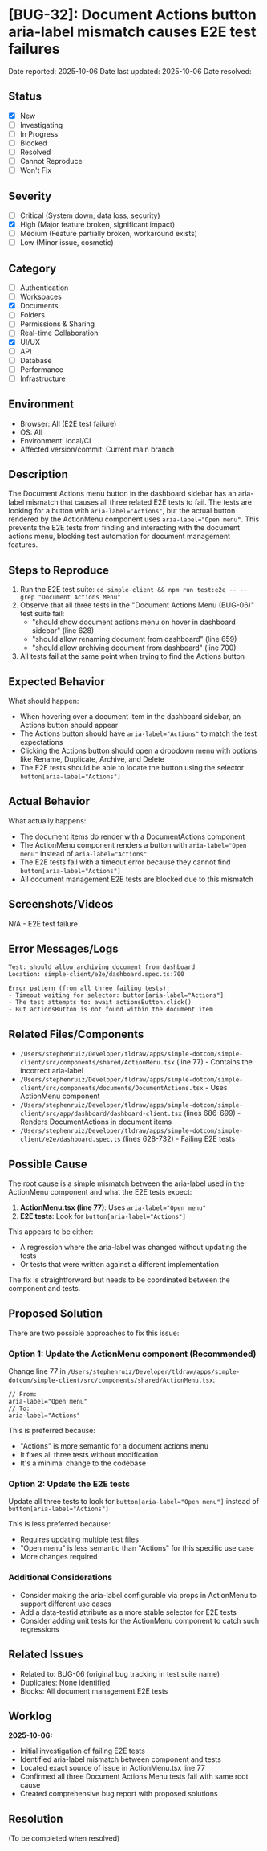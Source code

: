 # [BUG-32]: Document Actions button aria-label mismatch causes E2E test failures

Date reported: 2025-10-06
Date last updated: 2025-10-06
Date resolved:

## Status

- [x] New
- [ ] Investigating
- [ ] In Progress
- [ ] Blocked
- [ ] Resolved
- [ ] Cannot Reproduce
- [ ] Won't Fix

## Severity

- [ ] Critical (System down, data loss, security)
- [x] High (Major feature broken, significant impact)
- [ ] Medium (Feature partially broken, workaround exists)
- [ ] Low (Minor issue, cosmetic)

## Category

- [ ] Authentication
- [ ] Workspaces
- [x] Documents
- [ ] Folders
- [ ] Permissions & Sharing
- [ ] Real-time Collaboration
- [x] UI/UX
- [ ] API
- [ ] Database
- [ ] Performance
- [ ] Infrastructure

## Environment

- Browser: All (E2E test failure)
- OS: All
- Environment: local/CI
- Affected version/commit: Current main branch

## Description

The Document Actions menu button in the dashboard sidebar has an aria-label mismatch that causes all three related E2E tests to fail. The tests are looking for a button with `aria-label="Actions"`, but the actual button rendered by the ActionMenu component uses `aria-label="Open menu"`. This prevents the E2E tests from finding and interacting with the document actions menu, blocking test automation for document management features.

## Steps to Reproduce

1. Run the E2E test suite: `cd simple-client && npm run test:e2e -- --grep "Document Actions Menu"`
2. Observe that all three tests in the "Document Actions Menu (BUG-06)" test suite fail:
   - "should show document actions menu on hover in dashboard sidebar" (line 628)
   - "should allow renaming document from dashboard" (line 659)
   - "should allow archiving document from dashboard" (line 700)
3. All tests fail at the same point when trying to find the Actions button

## Expected Behavior

What should happen:
- When hovering over a document item in the dashboard sidebar, an Actions button should appear
- The Actions button should have `aria-label="Actions"` to match the test expectations
- Clicking the Actions button should open a dropdown menu with options like Rename, Duplicate, Archive, and Delete
- The E2E tests should be able to locate the button using the selector `button[aria-label="Actions"]`

## Actual Behavior

What actually happens:
- The document items do render with a DocumentActions component
- The ActionMenu component renders a button with `aria-label="Open menu"` instead of `aria-label="Actions"`
- The E2E tests fail with a timeout error because they cannot find `button[aria-label="Actions"]`
- All document management E2E tests are blocked due to this mismatch

## Screenshots/Videos

N/A - E2E test failure

## Error Messages/Logs

```
Test: should allow archiving document from dashboard
Location: simple-client/e2e/dashboard.spec.ts:700

Error pattern (from all three failing tests):
- Timeout waiting for selector: button[aria-label="Actions"]
- The test attempts to: await actionsButton.click()
- But actionsButton is not found within the document item
```

## Related Files/Components

- `/Users/stephenruiz/Developer/tldraw/apps/simple-dotcom/simple-client/src/components/shared/ActionMenu.tsx` (line 77) - Contains the incorrect aria-label
- `/Users/stephenruiz/Developer/tldraw/apps/simple-dotcom/simple-client/src/components/documents/DocumentActions.tsx` - Uses ActionMenu component
- `/Users/stephenruiz/Developer/tldraw/apps/simple-dotcom/simple-client/src/app/dashboard/dashboard-client.tsx` (lines 686-699) - Renders DocumentActions in document items
- `/Users/stephenruiz/Developer/tldraw/apps/simple-dotcom/simple-client/e2e/dashboard.spec.ts` (lines 628-732) - Failing E2E tests

## Possible Cause

The root cause is a simple mismatch between the aria-label used in the ActionMenu component and what the E2E tests expect:

1. **ActionMenu.tsx (line 77)**: Uses `aria-label="Open menu"`
2. **E2E tests**: Look for `button[aria-label="Actions"]`

This appears to be either:
- A regression where the aria-label was changed without updating the tests
- Or tests that were written against a different implementation

The fix is straightforward but needs to be coordinated between the component and tests.

## Proposed Solution

There are two possible approaches to fix this issue:

### Option 1: Update the ActionMenu component (Recommended)
Change line 77 in `/Users/stephenruiz/Developer/tldraw/apps/simple-dotcom/simple-client/src/components/shared/ActionMenu.tsx`:
```tsx
// From:
aria-label="Open menu"
// To:
aria-label="Actions"
```

This is preferred because:
- "Actions" is more semantic for a document actions menu
- It fixes all three tests without modification
- It's a minimal change to the codebase

### Option 2: Update the E2E tests
Update all three tests to look for `button[aria-label="Open menu"]` instead of `button[aria-label="Actions"]`

This is less preferred because:
- Requires updating multiple test files
- "Open menu" is less semantic than "Actions" for this specific use case
- More changes required

### Additional Considerations
- Consider making the aria-label configurable via props in ActionMenu to support different use cases
- Add a data-testid attribute as a more stable selector for E2E tests
- Consider adding unit tests for the ActionMenu component to catch such regressions

## Related Issues

- Related to: BUG-06 (original bug tracking in test suite name)
- Duplicates: None identified
- Blocks: All document management E2E tests

## Worklog

**2025-10-06:**
- Initial investigation of failing E2E tests
- Identified aria-label mismatch between component and tests
- Located exact source of issue in ActionMenu.tsx line 77
- Confirmed all three Document Actions Menu tests fail with same root cause
- Created comprehensive bug report with proposed solutions

## Resolution

(To be completed when resolved)
